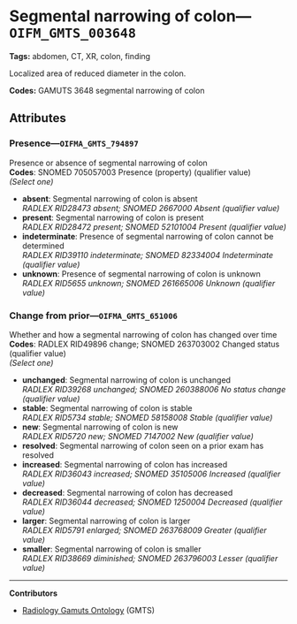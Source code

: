 # Segmental narrowing of colon—`OIFM_GMTS_003648`

**Tags:** abdomen, CT, XR, colon, finding

Localized area of reduced diameter in the colon.

**Codes:** GAMUTS 3648 segmental narrowing of colon

## Attributes

### Presence—`OIFMA_GMTS_794897`

Presence or absence of segmental narrowing of colon  
**Codes**: SNOMED 705057003 Presence (property) (qualifier value)  
*(Select one)*

- **absent**: Segmental narrowing of colon is absent  
_RADLEX RID28473 absent; SNOMED 2667000 Absent (qualifier value)_
- **present**: Segmental narrowing of colon is present  
_RADLEX RID28472 present; SNOMED 52101004 Present (qualifier value)_
- **indeterminate**: Presence of segmental narrowing of colon cannot be determined  
_RADLEX RID39110 indeterminate; SNOMED 82334004 Indeterminate (qualifier value)_
- **unknown**: Presence of segmental narrowing of colon is unknown  
_RADLEX RID5655 unknown; SNOMED 261665006 Unknown (qualifier value)_

### Change from prior—`OIFMA_GMTS_651006`

Whether and how a segmental narrowing of colon has changed over time  
**Codes**: RADLEX RID49896 change; SNOMED 263703002 Changed status (qualifier value)  
*(Select one)*

- **unchanged**: Segmental narrowing of colon is unchanged  
_RADLEX RID39268 unchanged; SNOMED 260388006 No status change (qualifier value)_
- **stable**: Segmental narrowing of colon is stable  
_RADLEX RID5734 stable; SNOMED 58158008 Stable (qualifier value)_
- **new**: Segmental narrowing of colon is new  
_RADLEX RID5720 new; SNOMED 7147002 New (qualifier value)_
- **resolved**: Segmental narrowing of colon seen on a prior exam has resolved  
- **increased**: Segmental narrowing of colon has increased  
_RADLEX RID36043 increased; SNOMED 35105006 Increased (qualifier value)_
- **decreased**: Segmental narrowing of colon has decreased  
_RADLEX RID36044 decreased; SNOMED 1250004 Decreased (qualifier value)_
- **larger**: Segmental narrowing of colon is larger  
_RADLEX RID5791 enlarged; SNOMED 263768009 Greater (qualifier value)_
- **smaller**: Segmental narrowing of colon is smaller  
_RADLEX RID38669 diminished; SNOMED 263796003 Lesser (qualifier value)_

---

**Contributors**

- [Radiology Gamuts Ontology](https://gamuts.net/) (GMTS)